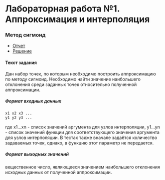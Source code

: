 # Лабораторная работа №1. Аппроксимация и интерполяция
### Метод сигмоид

- [Отчет](./report.pdf)
- [Решение](./main.py)

#### Текст задания
Дан набор точек, по которым необходимо построить аппроксимацию по методу сигмоид. Необходимо найти значение наибольшего отклонения среди заданных точек относительно полученной аппроксимации.

##### Формат входных данных
```
x1 x2 x3 ... 
y1 y2 y3 ...
```

где x1...xn - список значений аргумента для узлов интерполяции, y1...yn - список значений функции для соответствующего значения аргумента для узлов интерполяции. В тестах также вначале задаётся количество задаваемых точек, однако, в функцию этот параметр не передается.

##### Формат выходных значений
вещественное число, являющееся значением наибольшего отклонения исходных данных от полученной аппроксимации.